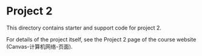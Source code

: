 # Project 2

This directory contains starter and support code for project 2.

For details of the project itself, see the Project 2 page of the course website (Canvas-计算机网络-页面).
